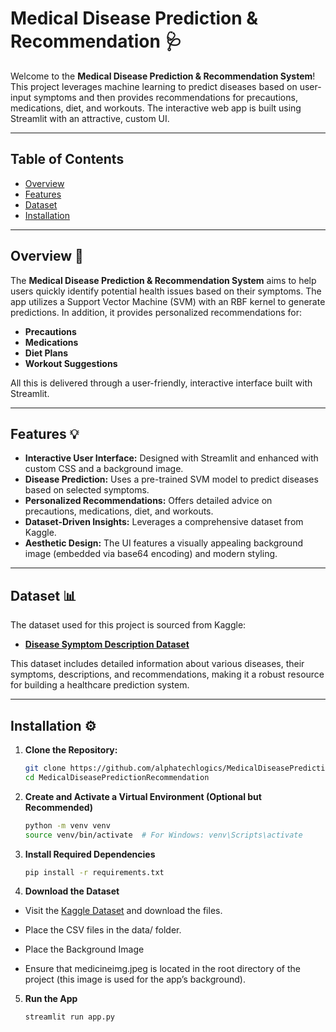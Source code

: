 # Medical Disease Prediction & Recommendation 🩺

Welcome to the **Medical Disease Prediction & Recommendation System**! This project leverages machine learning to predict diseases based on user-input symptoms and then provides recommendations for precautions, medications, diet, and workouts. The interactive web app is built using Streamlit with an attractive, custom UI.

---

## Table of Contents

- [Overview](#overview-)
- [Features](#features-)
- [Dataset](#dataset-)
- [Installation](#installation-)

---

## Overview 🚀

The **Medical Disease Prediction & Recommendation System** aims to help users quickly identify potential health issues based on their symptoms. The app utilizes a Support Vector Machine (SVM) with an RBF kernel to generate predictions. In addition, it provides personalized recommendations for:

- **Precautions**
- **Medications**
- **Diet Plans**
- **Workout Suggestions**

All this is delivered through a user-friendly, interactive interface built with Streamlit.

---

## Features 💡

- **Interactive User Interface:** Designed with Streamlit and enhanced with custom CSS and a background image.
- **Disease Prediction:** Uses a pre-trained SVM model to predict diseases based on selected symptoms.
- **Personalized Recommendations:** Offers detailed advice on precautions, medications, diet, and workouts.
- **Dataset-Driven Insights:** Leverages a comprehensive dataset from Kaggle.
- **Aesthetic Design:** The UI features a visually appealing background image (embedded via base64 encoding) and modern styling.

---

## Dataset 📊

The dataset used for this project is sourced from Kaggle:

- **[Disease Symptom Description Dataset](https://www.kaggle.com/datasets/itachi9604/disease-symptom-description-dataset)**

This dataset includes detailed information about various diseases, their symptoms, descriptions, and recommendations, making it a robust resource for building a healthcare prediction system.

---

## Installation ⚙️

1. **Clone the Repository:**

   ```bash
   git clone https://github.com/alphatechlogics/MedicalDiseasePredictionRecommendation.git
   cd MedicalDiseasePredictionRecommendation
   ```

2. **Create and Activate a Virtual Environment (Optional but Recommended)**

   ```bash
   python -m venv venv
   source venv/bin/activate  # For Windows: venv\Scripts\activate
   ```

3. **Install Required Dependencies**

   ```bash
   pip install -r requirements.txt
   ```

4. **Download the Dataset**

- Visit the [Kaggle Dataset](https://www.kaggle.com/datasets/itachi9604/disease-symptom-description-dataset) and download the files.

- Place the CSV files in the data/ folder.
- Place the Background Image
- Ensure that medicineimg.jpeg is located in the root directory of the project (this image is used for the app’s background).

5. **Run the App**
   ```bash
   streamlit run app.py
   ```

